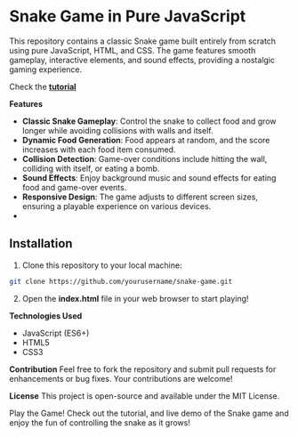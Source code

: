 # Snake Game in Pure JavaScript

This repository contains a classic Snake game built entirely from scratch using pure JavaScript, HTML, and CSS. The game features smooth gameplay, interactive elements, and sound effects, providing a nostalgic gaming experience.

Check the [**tutorial**](https://jsdev.space/snake-js/)

**Features**
- **Classic Snake Gameplay**: Control the snake to collect food and grow longer while avoiding collisions with walls and itself.
- **Dynamic Food Generation**: Food appears at random, and the score increases with each food item consumed.
- **Collision Detection**: Game-over conditions include hitting the wall, colliding with itself, or eating a bomb.
- **Sound Effects**: Enjoy background music and sound effects for eating food and game-over events.
- **Responsive Design**: The game adjusts to different screen sizes, ensuring a playable experience on various devices.
- 
## Installation
1. Clone this repository to your local machine:
```bash
git clone https://github.com/yourusername/snake-game.git
```
2. Open the **index.html** file in your web browser to start playing!
   
**Technologies Used**

- JavaScript (ES6+)
- HTML5
- CSS3

**Contribution**
Feel free to fork the repository and submit pull requests for enhancements or bug fixes. Your contributions are welcome!

**License**
This project is open-source and available under the MIT License.

Play the Game!
Check out the tutorial, and live demo of the Snake game and enjoy the fun of controlling the snake as it grows!
